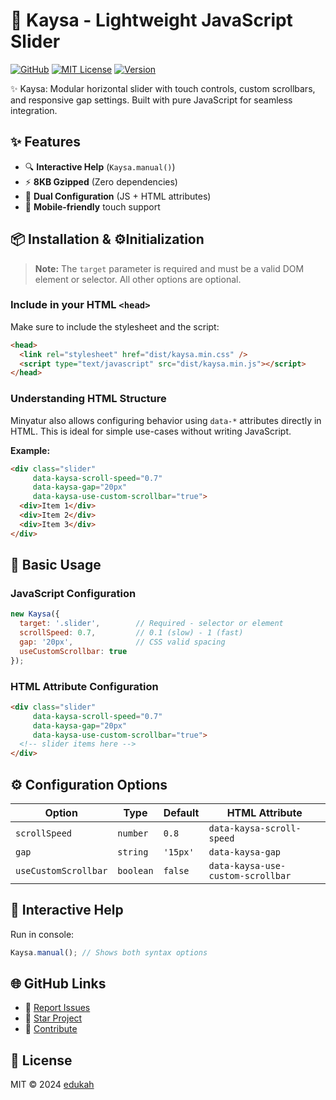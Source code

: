 # 🎠 Kaysa - Lightweight JavaScript Slider

[![GitHub](https://img.shields.io/badge/View_on_GitHub-blue?logo=github)](https://github.com/edukah/kaysa)
[![MIT License](https://img.shields.io/badge/license-MIT-green)](LICENSE)
[![Version](https://img.shields.io/badge/version-1.0.0-blue)]()

✨ Kaysa: Modular horizontal slider with touch controls, custom scrollbars, and responsive gap settings. Built with pure JavaScript for seamless integration.

## ✨ Features
- 🔍 **Interactive Help** (`Kaysa.manual()`)
- ⚡ **8KB Gzipped** (Zero dependencies)
- 🎨 **Dual Configuration** (JS + HTML attributes)
- 📱 **Mobile-friendly** touch support


## 📦 Installation & ⚙️Initialization

> **Note:** The `target` parameter is required and must be a valid DOM element or selector. All other options are optional.

### Include in your HTML `<head>`

Make sure to include the stylesheet and the script:

```html
<head>
  <link rel="stylesheet" href="dist/kaysa.min.css" />
  <script type="text/javascript" src="dist/kaysa.min.js"></script>
</head>
```

### Understanding HTML Structure

Minyatur also allows configuring behavior using `data-*` attributes directly in HTML. This is ideal for simple use-cases without writing JavaScript.

**Example:**

```html
<div class="slider"
     data-kaysa-scroll-speed="0.7"
     data-kaysa-gap="20px"
     data-kaysa-use-custom-scrollbar="true">
  <div>Item 1</div>
  <div>Item 2</div>
  <div>Item 3</div>
</div>
```

## 🚀 Basic Usage
### JavaScript Configuration 
```javascript
new Kaysa({
  target: '.slider',        // Required - selector or element
  scrollSpeed: 0.7,         // 0.1 (slow) - 1 (fast)
  gap: '20px',              // CSS valid spacing
  useCustomScrollbar: true  
});
```
### HTML Attribute Configuration 
```html
<div class="slider"
     data-kaysa-scroll-speed="0.7"
     data-kaysa-gap="20px"
     data-kaysa-use-custom-scrollbar="true">
  <!-- slider items here -->
</div>
```

## ⚙️ Configuration Options
| Option | Type | Default | HTML Attribute |
|--------|------|---------|-----------------|
| `scrollSpeed` | `number` | `0.8` | `data-kaysa-scroll-speed` |
| `gap` | `string` | `'15px'` | `data-kaysa-gap` |
| `useCustomScrollbar` | `boolean` | `false` | `data-kaysa-use-custom-scrollbar` |

## 🌟 Interactive Help
Run in console:
```javascript
Kaysa.manual(); // Shows both syntax options
```

## 🌐 GitHub Links
- 🐞 [Report Issues](https://github.com/edukah/kaysa/issues)
- 🌟 [Star Project](https://github.com/edukah/kaysa)
- 🤝 [Contribute](https://github.com/edukah/kaysa/pulls)

## 📜 License
MIT © 2024 [edukah](https://github.com/edukah)
